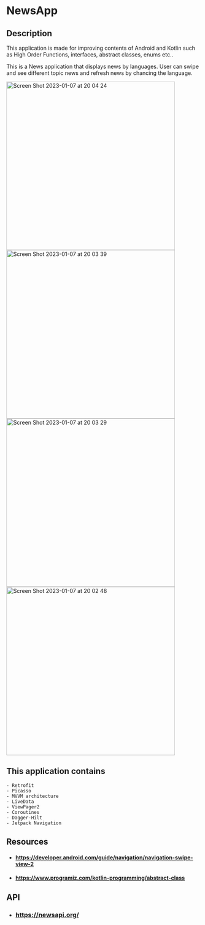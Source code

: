 # NewsApp

## Description

This application is made for improving contents of Android and Kotlin such as High Order Functions, interfaces, abstract classes, enums etc..

This is a News application that displays news by languages. User can swipe and see different topic news and refresh news by chancing the language.

<img width="439" alt="Screen Shot 2023-01-07 at 20 04 24" src="https://user-images.githubusercontent.com/109312197/211162720-959331f8-2b5e-4518-954e-0aab574c2c4b.png">
<img width="439" alt="Screen Shot 2023-01-07 at 20 03 39" src="https://user-images.githubusercontent.com/109312197/211162721-48acefd9-2c7d-46c3-91a0-fd51ccc4b0ce.png">
<img width="439" alt="Screen Shot 2023-01-07 at 20 03 29" src="https://user-images.githubusercontent.com/109312197/211162723-9f7ebeff-09b6-41b1-82dc-efa32743d55c.png">
<img width="439" alt="Screen Shot 2023-01-07 at 20 02 48" src="https://user-images.githubusercontent.com/109312197/211162724-47550501-5c84-4c60-8e92-ce1b4e5ef4fb.png">



## This application contains

    - Retrofit
    - Picasso
    - MVVM architecture
    - LiveData
    - ViewPager2
    - Coroutines
    - Dagger-Hilt
    - Jetpack Navigation

## Resources

- #### https://developer.android.com/guide/navigation/navigation-swipe-view-2
- #### https://www.programiz.com/kotlin-programming/abstract-class


## API
- ### https://newsapi.org/
